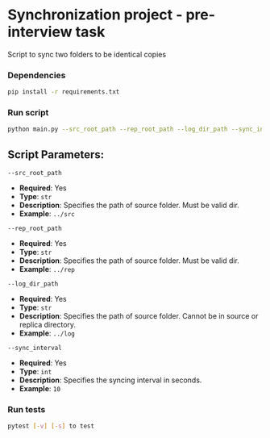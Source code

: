 # Synchronization project - pre-interview task

Script to sync two folders to be identical copies

### Dependencies

```bash
pip install -r requirements.txt
```

### Run script

```bash
python main.py --src_root_path --rep_root_path --log_dir_path --sync_interval
```

## Script Parameters:

`--src_root_path`

-   **Required**: Yes
-   **Type**: `str`
-   **Description**: Specifies the path of source folder. Must be valid dir.
-   **Example**: `../src`

`--rep_root_path`

-   **Required**: Yes
-   **Type**: `str`
-   **Description**: Specifies the path of source folder. Must be valid dir.
-   **Example**: `../rep`

`--log_dir_path`

-   **Required**: Yes
-   **Type**: `str`
-   **Description**: Specifies the path of source folder. Cannot be in source or replica directory.
-   **Example**: `../log`

`--sync_interval`

-   **Required**: Yes
-   **Type**: `int`
-   **Description**: Specifies the syncing interval in seconds.
-   **Example**: `10`

### Run tests

```bash
pytest [-v] [-s] to test
```
